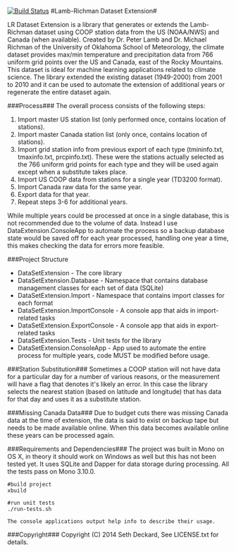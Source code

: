 [![Build Status](https://travis-ci.org/sethdeckard/Lamb-Richman-dataset.svg?branch=master)](https://travis-ci.org/sethdeckard/Lamb-Richman-dataset)
#Lamb-Richman Dataset Extension#

LR Dataset Extension is a library that generates or extends the Lamb-Richman dataset using COOP station data from the US (NOAA/NWS) and Canada (when available).  Created by Dr. Peter Lamb and Dr. Michael Richman of the University of Oklahoma School of Meteorology, the climate dataset provides max/min temperature and precipitation data from 766 uniform grid points over the US and Canada, east of the Rocky Mountains. This dataset is ideal for machine learning applications related to climate science.  The library extended the existing dataset (1949-2000) from 2001 to 2010 and it can be used to automate the extension of additional years or regenerate the entire dataset again.

###Process###
The overall process consists of the following steps:

1. Import master US station list (only performed once, contains location of stations).
2. Import master Canada station list (only once, contains location of stations).
3. Import grid station info from previous export of each type (tmininfo.txt, tmaxinfo.txt, prcpinfo.txt). These were the stations actually selected as the 766 uniform grid points for each type and they will be used again except when a substitute takes place.
4. Import US COOP data from stations for a single year (TD3200 format).
5. Import Canada raw data for the same year.
6. Export data for that year.
7. Repeat steps 3-6 for additional years.

While multiple years could be processed at once in a single database, this is not recommended due to the volume of data.  Instead I use  DataExtension.ConsoleApp to automate the process so a backup database state would be saved off for each year processed, handling one year a time, this makes checking the data for errors more feasible.

###Project Structure
* DataSetExtension - The core library
* DataSetExtension.Database - Namespace that contains database management classes for each set of data (SQLite)
* DataSetExtension.Import - Namespace that contains import classes for each format
* DataSetExtension.ImportConsole - A console app that aids in import-related tasks
* DataSetExtension.ExportConsole - A console app that aids in export-related tasks
* DataSetExtension.Tests - Unit tests for the library
* DataSetExtension.ConsoleApp - App used to automate the entire process for multiple years, code MUST be modified before usage.

###Station Substitution###
Sometimes a COOP station will not have data for a particular day for a number of various reasons, or the measurement will have a flag that denotes it's likely an error.  In this case the library selects the nearest station (based on latitude and longitude) that has data for that day and uses it as a substitute station.

###Missing Canada Data###
Due to budget cuts there was missing Canada data at the time of extension, the data is said to exist on backup tape but needs to be made available online. When this data becomes available online these years can be processed again.


###Requirements and Dependencies###
The project was built in Mono on OS X, in theory it should work on Windows as well but this has not been tested yet. It uses SQLite and Dapper for data storage during processing. All the tests pass on Mono 3.10.0.

    #build project
    xbuild
    
    #run unit tests
    ./run-tests.sh
    
    The console applications output help info to describe their usage.


###Copyright###
Copyright (C) 2014  Seth Deckard, See LICENSE.txt for details.
